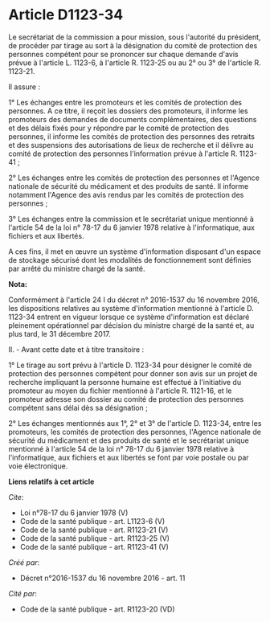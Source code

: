 # Article D1123-34

Le secrétariat de la commission a pour mission, sous l'autorité du président, de procéder par tirage au sort à la désignation
du comité de protection des personnes compétent pour se prononcer sur chaque demande d'avis prévue à l'article L. 1123-6, à
l'article R. 1123-25 ou au 2° ou 3° de l'article R. 1123-21. 

Il assure : 

1° Les échanges entre les promoteurs et les comités de protection des personnes. A ce titre, il reçoit les dossiers des
promoteurs, il informe les promoteurs des demandes de documents complémentaires, des questions et des délais fixés pour y
répondre par le comité de protection des personnes, il informe les comités de protection des personnes des retraits et des
suspensions des autorisations de lieux de recherche et il délivre au comité de protection des personnes l'information prévue
à l'article R. 1123-41 ; 

2° Les échanges entre les comités de protection des personnes et l'Agence nationale de sécurité du médicament et des produits
de santé. Il informe notamment l'Agence des avis rendus par les comités de protection des personnes ; 

3° Les échanges entre la commission et le secrétariat unique mentionné à l'article 54 de la loi n° 78-17 du 6 janvier 1978
relative à l'informatique, aux fichiers et aux libertés. 

A ces fins, il met en œuvre un système d'information disposant d'un espace de stockage sécurisé dont les modalités de
fonctionnement sont définies par arrêté du ministre chargé de la santé.

**Nota:**

Conformément à l'article 24 I du décret n° 2016-1537 du 16 novembre 2016, les dispositions relatives au système d'information
mentionné à l'article D. 1123-34 entrent en vigueur lorsque ce système d'information est déclaré pleinement opérationnel par
décision du ministre chargé de la santé et, au plus tard, le 31 décembre 2017.

II. - Avant cette date et à titre transitoire :

1° Le tirage au sort prévu à l'article D. 1123-34 pour désigner le comité de protection des personnes compétent pour donner
son avis sur un projet de recherche impliquant la personne humaine est effectué à l'initiative du promoteur au moyen du
fichier mentionné à l'article R. 1121-16, et le promoteur adresse son dossier au comité de protection des personnes compétent
sans délai dès sa désignation ;

2° Les échanges mentionnés aux 1°, 2° et 3° de l'article D. 1123-34, entre les promoteurs, les comités de protection des
personnes, l'Agence nationale de sécurité du médicament et des produits de santé et le secrétariat unique mentionné à
l'article 54 de la loi n° 78-17 du 6 janvier 1978 relative à l'informatique, aux fichiers et aux libertés se font par voie
postale ou par voie électronique.

**Liens relatifs à cet article**

_Cite_:

  - Loi n°78-17 du 6 janvier 1978 (V)
  - Code de la santé publique - art. L1123-6 (V)
  - Code de la santé publique - art. R1123-21 (V)
  - Code de la santé publique - art. R1123-25 (V)
  - Code de la santé publique - art. R1123-41 (V)

_Créé par_:

  - Décret n°2016-1537 du 16 novembre 2016 - art. 11

_Cité par_:

  - Code de la santé publique - art. R1123-20 (VD)
